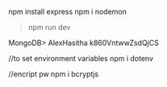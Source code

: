 npm install express
npm i nodemon
>npm run dev

MongoDB>
AlexHasitha
k860VntwwZsdQjCS

//to set environment variables
npm i dotenv

//encript pw
npm i bcryptjs